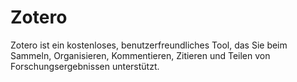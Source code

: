 # Zotero

Zotero ist ein kostenloses, benutzerfreundliches Tool, das Sie beim Sammeln, Organisieren, Kommentieren, Zitieren und Teilen von Forschungsergebnissen unterstützt.

